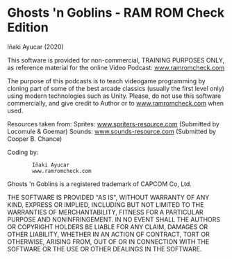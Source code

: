 # Ghosts 'n Goblins - RAM ROM Check Edition
Iñaki Ayucar (2020)

This software is provided for non-commercial, TRAINING PURPOSES ONLY, as reference material for the online Video Podcast: www.ramromcheck.com 

The purpose of this podcasts is to teach videogame programming by cloning part of some of the best arcade classics (usually the first level only) using modern technologies 
such as Unity. Please, do not use this software commercially, and give credit to Author or to www.ramromcheck.com when used. 

Resources taken from:
			Sprites:	www.spriters-resource.com	(Submitted by Locomule & Goemar)
			Sounds:		www.sounds-resource.com		(Submitted by Cooper B. Chance)

Coding by: 

			Iñaki Ayucar
			www.ramromcheck.com

Ghosts 'n Goblins is a registered trademark of CAPCOM Co, Ltd.

THE SOFTWARE IS PROVIDED "AS IS", WITHOUT WARRANTY OF ANY KIND, EXPRESS OR IMPLIED, INCLUDING BUT NOT LIMITED TO THE WARRANTIES OF MERCHANTABILITY, 
FITNESS FOR A PARTICULAR PURPOSE AND NONINFRINGEMENT. IN NO EVENT SHALL THE AUTHORS OR COPYRIGHT HOLDERS BE LIABLE FOR ANY CLAIM, DAMAGES OR OTHER LIABILITY, 
WHETHER IN AN ACTION OF CONTRACT, TORT OR OTHERWISE, ARISING FROM, OUT OF OR IN CONNECTION WITH THE SOFTWARE OR THE USE OR OTHER DEALINGS IN THE SOFTWARE.
